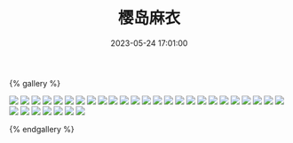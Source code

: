 ﻿---
title: 樱岛麻衣
date: 2023-05-24 17:01:00
comments: false
---

{% gallery %}

![](https://cdn.staticaly.com/gh/1405720461/images@master/Rascal_Does_Not_Dream_of_Bunny_Girl_Senpai/1.jpg)
![](https://cdn.staticaly.com/gh/1405720461/images@master/Rascal_Does_Not_Dream_of_Bunny_Girl_Senpai/2.jpg)
![](https://cdn.staticaly.com/gh/1405720461/images@master/Rascal_Does_Not_Dream_of_Bunny_Girl_Senpai/3.jpg)
![](https://cdn.staticaly.com/gh/1405720461/images@master/Rascal_Does_Not_Dream_of_Bunny_Girl_Senpai/4.jpg)
![](https://cdn.staticaly.com/gh/1405720461/images@master/Rascal_Does_Not_Dream_of_Bunny_Girl_Senpai/5.jpg)
![](https://cdn.staticaly.com/gh/1405720461/images@master/Rascal_Does_Not_Dream_of_Bunny_Girl_Senpai/6.jpg)
![](https://cdn.staticaly.com/gh/1405720461/images@master/Rascal_Does_Not_Dream_of_Bunny_Girl_Senpai/7.jpg)
![](https://cdn.staticaly.com/gh/1405720461/images@master/Rascal_Does_Not_Dream_of_Bunny_Girl_Senpai/8.jpg)
![](https://cdn.staticaly.com/gh/1405720461/images@master/Rascal_Does_Not_Dream_of_Bunny_Girl_Senpai/9.jpg)
![](https://cdn.staticaly.com/gh/1405720461/images@master/Rascal_Does_Not_Dream_of_Bunny_Girl_Senpai/10.jpg)
![](https://cdn.staticaly.com/gh/1405720461/images@master/Rascal_Does_Not_Dream_of_Bunny_Girl_Senpai/11.jpg)
![](https://cdn.staticaly.com/gh/1405720461/images@master/Rascal_Does_Not_Dream_of_Bunny_Girl_Senpai/12.jpg)
![](https://cdn.staticaly.com/gh/1405720461/images@master/Rascal_Does_Not_Dream_of_Bunny_Girl_Senpai/13.jpg)
![](https://cdn.staticaly.com/gh/1405720461/images@master/Rascal_Does_Not_Dream_of_Bunny_Girl_Senpai/14.jpg)
![](https://cdn.staticaly.com/gh/1405720461/images@master/Rascal_Does_Not_Dream_of_Bunny_Girl_Senpai/15.jpg)
![](https://cdn.staticaly.com/gh/1405720461/images@master/Rascal_Does_Not_Dream_of_Bunny_Girl_Senpai/16.jpg)
![](https://cdn.staticaly.com/gh/1405720461/images@master/Rascal_Does_Not_Dream_of_Bunny_Girl_Senpai/17.jpg)
![](https://cdn.staticaly.com/gh/1405720461/images@master/Rascal_Does_Not_Dream_of_Bunny_Girl_Senpai/18.jpg)
![](https://cdn.staticaly.com/gh/1405720461/images@master/Rascal_Does_Not_Dream_of_Bunny_Girl_Senpai/19.jpg)
![](https://cdn.staticaly.com/gh/1405720461/images@master/Rascal_Does_Not_Dream_of_Bunny_Girl_Senpai/20.jpg)
![](https://cdn.staticaly.com/gh/1405720461/images@master/Rascal_Does_Not_Dream_of_Bunny_Girl_Senpai/21.jpg)
![](https://cdn.staticaly.com/gh/1405720461/images@master/Rascal_Does_Not_Dream_of_Bunny_Girl_Senpai/22.jpg)
![](https://cdn.staticaly.com/gh/1405720461/images@master/Rascal_Does_Not_Dream_of_Bunny_Girl_Senpai/23.jpg)
![](https://cdn.staticaly.com/gh/1405720461/images@master/Rascal_Does_Not_Dream_of_Bunny_Girl_Senpai/24.jpg)
![](https://cdn.staticaly.com/gh/1405720461/images@master/Rascal_Does_Not_Dream_of_Bunny_Girl_Senpai/25.jpg)
![](https://cdn.staticaly.com/gh/1405720461/images@master/Rascal_Does_Not_Dream_of_Bunny_Girl_Senpai/26.jpg)
![](https://cdn.staticaly.com/gh/1405720461/images@master/Rascal_Does_Not_Dream_of_Bunny_Girl_Senpai/27.jpg)
![](https://cdn.staticaly.com/gh/1405720461/images@master/Rascal_Does_Not_Dream_of_Bunny_Girl_Senpai/28.jpg)
![](https://cdn.staticaly.com/gh/1405720461/images@master/Rascal_Does_Not_Dream_of_Bunny_Girl_Senpai/29.jpg)
![](https://cdn.staticaly.com/gh/1405720461/images@master/Rascal_Does_Not_Dream_of_Bunny_Girl_Senpai/30.jpg)
![](https://cdn.staticaly.com/gh/1405720461/images@master/Rascal_Does_Not_Dream_of_Bunny_Girl_Senpai/31.jpg)
![](https://cdn.staticaly.com/gh/1405720461/images@master/Rascal_Does_Not_Dream_of_Bunny_Girl_Senpai/32.jpg)

{% endgallery %}
